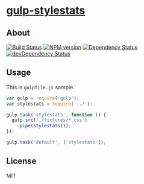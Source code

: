 # [gulp-stylestats](https://npmjs.org/package/gulp-stylestats)

## About

[![Build Status](https://travis-ci.org/1000ch/gulp-stylestats.png?branch=master)](https://travis-ci.org/1000ch/gulp-stylestats)
[![NPM version](https://badge.fury.io/js/gulp-stylestats.png)](http://badge.fury.io/js/gulp-stylestats)
[![Dependency Status](https://david-dm.org/1000ch/gulp-stylestats.png)](https://david-dm.org/1000ch/gulp-stylestats)
[![devDependency Status](https://david-dm.org/1000ch/gulp-stylestats/dev-status.png)](https://david-dm.org/1000ch/gulp-stylestats#info=devDependencies)

## Usage

This is `gulpfile.js` sample.

```js
var gulp = require('gulp');
var stylestats = require('../');

gulp.task('stylestats', function () {
  gulp.src('./fixtures/*.css')
    .pipe(stylestats());
});

gulp.task('default', ['stylestats']);
```

## License

MIT